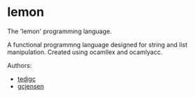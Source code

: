 # lemon
The 'lemon' programming language.

A functional programmng language designed for string and list manipulation. Created using ocamllex and ocamlyacc.

Authors:
* [tedigc](https://github.com/tedigc) 
* [gcjensen](https://github.com/gcjensen)
